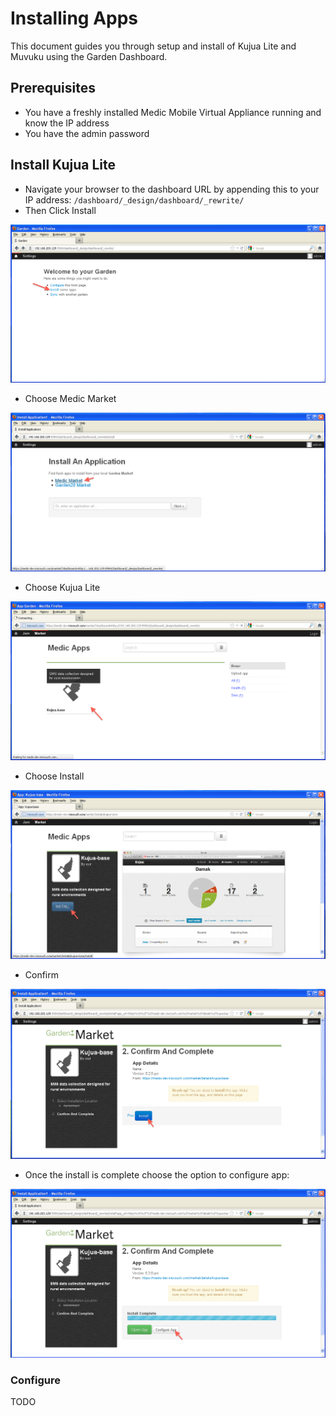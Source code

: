 # Installing Apps

This document guides you through setup and install of Kujua Lite and Muvuku using
the Garden Dashboard. 

## Prerequisites

* You have a freshly installed Medic Mobile Virtual Appliance running and know the IP address
* You have the admin password

## Install Kujua Lite

* Navigate your browser to the dashboard URL by appending this to your IP
address: `/dashboard/_design/dashboard/_rewrite/`
* Then Click Install

![Install Kujua Lite](img/garden/install_garden_app.png)

* Choose Medic Market

![Choose Medic Market](img/garden/choose_medic_market.png)

* Choose Kujua Lite

![Install Kujua Lite](img/garden/choose_kujua_app.png)

* Choose Install 

![Install Kujua Lite](img/garden/install_kujua.png)

* Confirm

![Confirm Install](img/garden/confirm_install.png)

* Once the install is complete choose the option to configure app:

![Choose configure app](img/garden/install_complete.png)

### Configure

TODO
